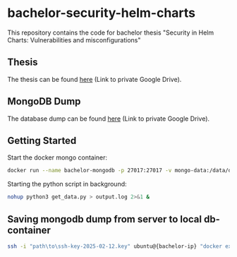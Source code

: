 # bachelor-security-helm-charts
This repository contains the code for bachelor thesis "Security in Helm Charts: Vulnerabilities and misconfigurations"

## Thesis
The thesis can be found [here](https://drive.google.com/file/d/1vNjUGK6OCcThJ9Ap5r9d6qpWovQyCH7J/view?usp=sharing) (Link to private Google Drive).

## MongoDB Dump
The database dump can be found [here](https://drive.google.com/file/d/1ESn3K8-WcrAFuK5MoEwTen4mjHfZ_xcC/view?usp=sharing) (Link to private Google Drive).

## Getting Started

Start the docker mongo container:

```bash
docker run --name bachelor-mongodb -p 27017:27017 -v mongo-data:/data/db -d mongo:latest
```

Starting the python script in background:
```bash
nohup python3 get_data.py > output.log 2>&1 &
```

## Saving mongodb dump from server to local db-container

```bash
ssh -i "path\to\ssh-key-2025-02-12.key" ubuntu@{bachelor-ip} "docker exec bachelor-mongodb mongodump --db=bachelor --archive --gzip" | docker exec -i bachelor-mongodb mongorestore --archive --gzip --nsInclude='bachelor.*'
```
